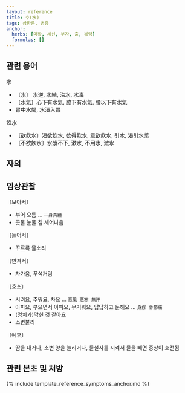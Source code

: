 ```yaml
---
layout: reference
title: 수(水)
tags: 상한론, 병증
anchor:
  herbs: [마황, 세신, 부자, 출, 복령]
  formulas: []
---
```



## 관련 용어

水

* 〔水〕 水逆, 水結, 治水, 水毒
* 〔水氣〕心下有水氣, 脇下有水氣, 腰以下有水氣
* 胃中水竭, 水漬入胃

飮水

* 〔欲飮水〕渴欲飮水, 欲得飮水, 意欲飮水, 引水, 渴引水漿
* 〔不欲飮水〕水漿不下, 漱水, 不用水, 漱水


## 자의





## 임상관찰

〔보아서〕

* 부어 오름 ... `一身黃腫`
* 콧물 눈물 침 세어나옴

〔들어서〕

* 꾸르륵 물소리

〔만져서〕

* 차가움, 푸석거림

〔호소〕

* 시려요, 추워요, 차요 ... `惡風 惡寒 無汗`
* 아파요, 부으면서 아파요, 무거워요, 답답하고 둔해요 ... `身疼 骨節痛`
* (명치가)막힌 것 같아요
* 소변불리

〔예후〕

* 땀을 내거나, 소변 양을 늘리거나, 물설사를 시켜서 물을 빼면 증상이 호전됨


## 관련 본초 및 처방

{% include template_reference_symptoms_anchor.md %}
